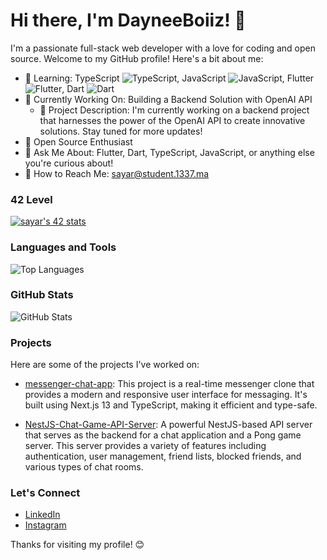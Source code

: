 <!-- Animated GitHub Profile README -->

# Hi there, I'm DayneeBoiiz! 👋

I'm a passionate full-stack web developer with a love for coding and open source. Welcome to my GitHub profile! Here's a bit about me:

- 📘 Learning: TypeScript <img src="https://img.icons8.com/color/24/000000/typescript.png" alt="TypeScript" />, JavaScript <img src="https://img.icons8.com/color/24/000000/javascript.png" alt="JavaScript" />, Flutter <img src="https://img.icons8.com/color/24/000000/flutter.png" alt="Flutter" />, Dart <img src="https://img.icons8.com/color/24/000000/dart.png" alt="Dart" />
- 💼 Currently Working On: Building a Backend Solution with OpenAI API
  - 📝 Project Description: I'm currently working on a backend project that harnesses the power of the OpenAI API to create innovative solutions. Stay tuned for more updates!
- 🤝 Open Source Enthusiast
- 💬 Ask Me About: Flutter, Dart, TypeScript, JavaScript, or anything else you're curious about!
- 📧 How to Reach Me: [sayar@student.1337.ma](mailto:sayar@student.1337.ma)

### 42 Level

[![sayar's 42 stats](https://badge.mediaplus.ma/binary/sayar)](https://github.com/oakoudad/badge42)

### Languages and Tools

![Top Languages](https://github-readme-stats.vercel.app/api/top-langs/?username=dayneeboiiz&layout=compact&theme=dark)

### GitHub Stats

![GitHub Stats](https://github-readme-stats.vercel.app/api?username=dayneeboiiz&show_icons=true&count_private=true&hide=contribs&theme=dark)

### Projects

Here are some of the projects I've worked on:

- [messenger-chat-app](https://github.com/DayneeBoiiz/messenger-chat-app): This project is a real-time messenger clone that provides a modern and responsive user interface for messaging. It's built using Next.js 13 and TypeScript, making it efficient and type-safe.

- [NestJS-Chat-Game-API-Server](https://github.com/DayneeBoiiz/NestJS-Chat-Game-API-Server): A powerful NestJS-based API server that serves as the backend for a chat application and a Pong game server. This server provides a variety of features including authentication, user management, friend lists, blocked friends, and various types of chat rooms.

### Let's Connect

- [LinkedIn](https://www.linkedin.com/in/saad-ayar/)
- [Instagram](https://www.instagram.com/dayneeboiiz/)

Thanks for visiting my profile! 😊

<!-- Animated GitHub Profile README - End -->
